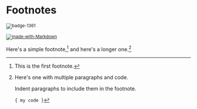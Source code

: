# Footnotes

<sup>![badge-1361](https://user-images.githubusercontent.com/11878752/135524970-9a90816e-7698-4198-989d-e5bb51223d77.png)
</sup>

<sup>[![made-with-Markdown](https://img.shields.io/badge/Made%20with-Markdown-1f425f.svg)](http://commonmark.org)</sup>

Here's a simple footnote,[^1] and here's a longer one.[^bignote]

[^1]: This is the first footnote.

[^bignote]: Here's one with multiple paragraphs and code.

    Indent paragraphs to include them in the footnote.

    `{ my code }`
    
